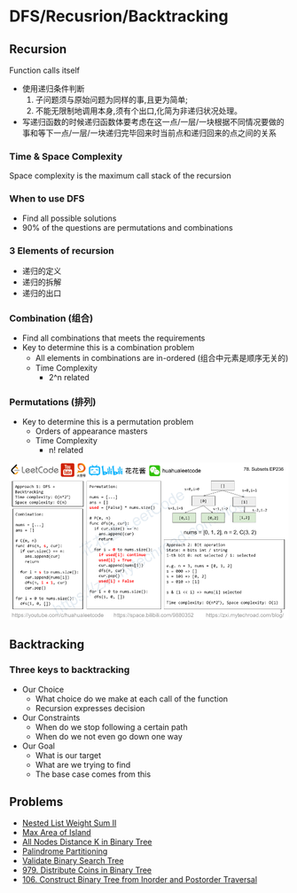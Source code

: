# DFS/Recusrion/Backtracking

## Recursion

Function calls itself

* 使用递归条件判断
  1. 子问题须与原始问题为同样的事,且更为简单;
  2. 不能无限制地调用本身,须有个出口,化简为非递归状况处理。
* 写递归函数的时候递归函数体要考虑在这一点/一层/一块根据不同情况要做的事和等下一点/一层/一块递归完毕回来时当前点和递归回来的点之间的关系

### Time & Space Complexity

Space complexity is the maximum call stack of the recursion

### When to use DFS

* Find all possible solutions
* 90% of the questions are permutations and combinations

### 3 Elements of recursion

* 递归的定义
* 递归的拆解
* 递归的出口

### Combination \(组合\)

* Find all combinations that meets the requirements
* Key to determine this is a combination problem
  * All elements in combinations are in-ordered \(组合中元素是顺序无关的\)
  * Time Complexity
    * 2^n related

### Permutations \(排列\)

* Key to determine this is a permutation problem
  * Orders of appearance masters
  * Time Complexity
    * n! related

 

![](../../.gitbook/assets/78-ep236.png)

## Backtracking

### Three keys to backtracking

* Our Choice
  * What choice do we make at each call of the function
  * Recursion expresses decision
* Our Constraints
  * When do we stop following a certain path
  * When do we not even go down one way
* Our Goal
  * What is our target
  * What are we trying to find
  * The base case comes from this

## Problems

* [Nested List Weight Sum II](../../leetcode-problems/364.-nested-list-weight-sum-ii.md)
* [Max Area of Island](../../leetcode-problems/695.-max-area-of-island.md)
* [All Nodes Distance K in Binary Tree](../../leetcode-problems/863.-all-nodes-distance-k-in-binary-tree.md)
* [Palindrome Partitioning](../../leetcode-problems/131.-palindrome-partitioning.md)
* [Validate Binary Search Tree](../../leetcode-problems/98.-validate-binary-search-tree.md)
* [979. Distribute Coins in Binary Tree](https://app.gitbook.com/@ericwei0910/s/workspace/~/edit/drafts/-LpfeWEe4WYnAMdRR_lB/leetcode-problems/979.-distribute-coins-in-binary-tree)
* [106. Construct Binary Tree from Inorder and Postorder Traversal](https://app.gitbook.com/@ericwei0910/s/workspace/~/edit/drafts/-LpfeWEe4WYnAMdRR_lB/leetcode-problems/106.-construct-binary-tree-from-inorder-and-postorder-traversal)



